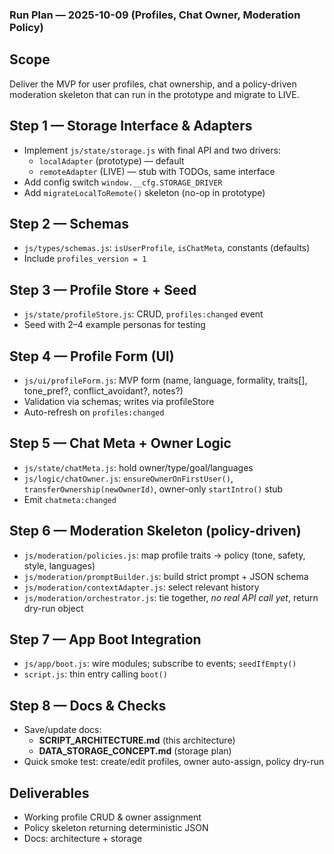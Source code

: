 ### Run Plan — 2025-10-09 (Profiles, Chat Owner, Moderation Policy)

## Scope
Deliver the MVP for user profiles, chat ownership, and a policy-driven moderation skeleton that can run in the prototype and migrate to LIVE.

## Step 1 — Storage Interface & Adapters
- Implement `js/state/storage.js` with final API and two drivers:
  - `localAdapter` (prototype) — default
  - `remoteAdapter` (LIVE) — stub with TODOs, same interface
- Add config switch `window.__cfg.STORAGE_DRIVER`
- Add `migrateLocalToRemote()` skeleton (no-op in prototype)

## Step 2 — Schemas
- `js/types/schemas.js`: `isUserProfile`, `isChatMeta`, constants (defaults)
- Include `profiles_version = 1`

## Step 3 — Profile Store + Seed
- `js/state/profileStore.js`: CRUD, `profiles:changed` event
- Seed with 2–4 example personas for testing

## Step 4 — Profile Form (UI)
- `js/ui/profileForm.js`: MVP form (name, language, formality, traits[], tone_pref?, conflict_avoidant?, notes?)
- Validation via schemas; writes via profileStore
- Auto-refresh on `profiles:changed`

## Step 5 — Chat Meta + Owner Logic
- `js/state/chatMeta.js`: hold owner/type/goal/languages
- `js/logic/chatOwner.js`: `ensureOwnerOnFirstUser()`, `transferOwnership(newOwnerId)`, owner-only `startIntro()` stub
- Emit `chatmeta:changed`

## Step 6 — Moderation Skeleton (policy-driven)
- `js/moderation/policies.js`: map profile traits → policy (tone, safety, style, languages)
- `js/moderation/promptBuilder.js`: build strict prompt + JSON schema
- `js/moderation/contextAdapter.js`: select relevant history
- `js/moderation/orchestrator.js`: tie together, *no real API call yet*, return dry-run object

## Step 7 — App Boot Integration
- `js/app/boot.js`: wire modules; subscribe to events; `seedIfEmpty()`
- `script.js`: thin entry calling `boot()`

## Step 8 — Docs & Checks
- Save/update docs:
  - **SCRIPT_ARCHITECTURE.md** (this architecture)
  - **DATA_STORAGE_CONCEPT.md** (storage plan)
- Quick smoke test: create/edit profiles, owner auto-assign, policy dry-run

## Deliverables
- Working profile CRUD & owner assignment
- Policy skeleton returning deterministic JSON
- Docs: architecture + storage
